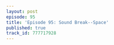 ```yaml
---
layout: post
episode: 95
title: 'Episode 95: Sound Break--Space'
published: true
track_id: 777717928
---
```

<div class='list post-player' track='{{page.track_id}}'></div>
